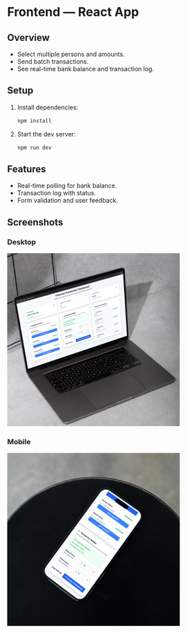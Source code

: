 # Frontend — React App

## Overview

- Select multiple persons and amounts.
- Send batch transactions.
- See real-time bank balance and transaction log.

## Setup

1. Install dependencies:
   ```bash
   npm install
   ```
2. Start the dev server:
   ```bash
   npm run dev
   ```

## Features

- Real-time polling for bank balance.
- Transaction log with status.
- Form validation and user feedback.

## Screenshots
### Desktop
<img src="./screenshots/1.png" alt="Desktop Dashboard" width="400"/>

### Mobile
<img src="./screenshots/2.png" alt="Desktop Dashboard" width="400"/>